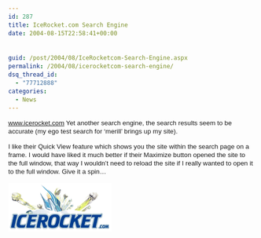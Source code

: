 ```yaml
---
id: 287
title: IceRocket.com Search Engine
date: 2004-08-15T22:58:41+00:00


guid: /post/2004/08/IceRocketcom-Search-Engine.aspx
permalink: /2004/08/icerocketcom-search-engine/
dsq_thread_id:
  - "77712888"
categories:
  - News
---
```



<div class=Section1>

<p class=MsoNormal><font size=2 face=Arial><span style='font-size:10.0pt;
font-family:Arial'><a href="http://www.icerocket.com/">www.icerocket.com</a> Yet
another search engine, the search results seem to be accurate (my ego test
search for &#8216;merill&#8217; brings up my site). <o:p></o:p></span></font></p>

<p class=MsoNormal><font size=2 face=Arial><span style='font-size:10.0pt;
font-family:Arial'>I like their Quick View feature which shows you the site
within the search page on a frame. I would have liked it much better if their
Maximize button opened the site to the full window, that way I wouldn&#8217;t
need to reload the site if I really wanted to open it to the full window. Give
it a spin&#8230;<o:p></o:p></span></font></p>

<p class=MsoNormal><font size=2 face=Arial><span style='font-size:10.0pt;
font-family:Arial'><a href="http://www.icerocket.com/"><font color=black><span
style='color:windowtext;text-decoration:none'><img border=0 width=210
height=99 id=" x0000 i1025" src="/wp-content/uploads/contentbinary/image0011.gif" vspace=2
alt="Go Icerocket Home"></span></font></a><o:p></o:p></span></font></p>

<p class=MsoNormal><font size=2 face=Arial><span style='font-size:10.0pt;
font-family:Arial'><o:p>&nbsp;</o:p></span></font></p>

</div>

